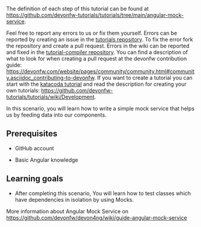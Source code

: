 


The definition of each step of this tutorial can be found at https://github.com/devonfw-tutorials/tutorials/tree/main/angular-mock-service. 

Feel free to report any errors to us or fix them yourself. Errors can be reported by creating an issue in the [tutorials repository](https://github.com/devonfw-tutorials/tutorials/issues). To fix the error fork the repository and create a pull request. Errors in the wiki can be reported and fixed in the [tutorial-compiler repository](https://github.com/devonfw-tutorials/tutorial-compiler).
You can find a description of what to look for when creating a pull request at the devonfw contribution guide: https://devonfw.com/website/pages/community/community.html#community.asciidoc_contributing-to-devonfw. If you want to create a tutorial you can start with the [katacoda tutorial](https://katacoda.com/devonfw/scenarios/create-your-own-tutorial) and read the description for creating your own tutorials: https://github.com/devonfw-tutorials/tutorials/wiki/Development.

In this scenario, you will learn how to write a simple mock service that helps us by feeding data into our components. 

## Prerequisites

* GitHub account

* Basic Angular knowledge

## Learning goals

* After completing this scenario, You will learn how to test classes which have dependencies in isolation by using Mocks.

More information about Angular Mock Service on https://github.com/devonfw/devon4ng/wiki/guide-angular-mock-service
